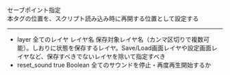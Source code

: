 セーブポイント指定  
本タグの位置を、スクリプト読み込み時に再開する位置として設定する

***
- layer		全てのレイヤ	レイヤ名	保存対象レイヤ名（カンマ区切りで複数可能）。しおりに状態を保存するレイヤ。Save/Load画面レイヤや設定画面レイヤなど、保存すべきでないレイヤを除いて指定すべき
- reset_sound		true	Boolean	全てのサウンドを停止・再度再生開始するか
